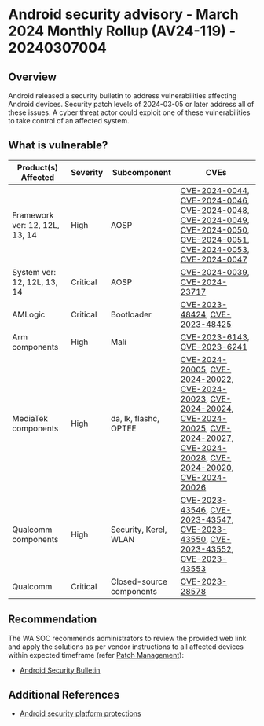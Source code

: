 # Android security advisory - March 2024 Monthly Rollup (AV24-119) - 20240307004

## Overview

Android released a security bulletin to address vulnerabilities affecting Android devices. Security patch levels of 2024-03-05 or later address all of these issues. A cyber threat actor could exploit one of these vulnerabilities to take control of an affected system.

## What is vulnerable?

| Product(s) Affected             | Severity | Subcomponent             | CVEs                                                                                                                                                                                                                                                                                                                                                                                                                                                                                                                                                                                     |
| ------------------------------- | -------- | ------------------------ | ---------------------------------------------------------------------------------------------------------------------------------------------------------------------------------------------------------------------------------------------------------------------------------------------------------------------------------------------------------------------------------------------------------------------------------------------------------------------------------------------------------------------------------------------------------------------------------------- |
| Framework  ver: 12, 12L, 13, 14 | High     | AOSP                     | [CVE-2024-0044](https://nvd.nist.gov/vuln/detail/CVE-2024-0044), [CVE-2024-0046](https://nvd.nist.gov/vuln/detail/CVE-2024-0046), [CVE-2024-0048](https://nvd.nist.gov/vuln/detail/CVE-2024-0048), [CVE-2024-0049](https://nvd.nist.gov/vuln/detail/CVE-2024-0049), [CVE-2024-0050](https://nvd.nist.gov/vuln/detail/CVE-2024-0050), [CVE-2024-0051](https://nvd.nist.gov/vuln/detail/CVE-2024-0051), [CVE-2024-0053](https://nvd.nist.gov/vuln/detail/CVE-2024-0053), [CVE-2024-0047](https://nvd.nist.gov/vuln/detail/CVE-2024-0047)                                                   |
| System ver: 12, 12L, 13, 14     | Critical | AOSP                     | [CVE-2024-0039](https://nvd.nist.gov/vuln/detail/CVE-2024-0039), [CVE-2024-23717](https://nvd.nist.gov/vuln/detail/CVE-2024-23717)                                                                                                                                                                                                                                                                                                                                                                                                                                                       |
| AMLogic                         | Critical | Bootloader               | [CVE-2023-48424](https://nvd.nist.gov/vuln/detail/CVE-2023-48424), [CVE-2023-48425](https://nvd.nist.gov/vuln/detail/CVE-2023-48425)                                                                                                                                                                                                                                                                                                                                                                                                                                                     |
| Arm components                  | High     | Mali                     | [CVE-2023-6143](https://nvd.nist.gov/vuln/detail/CVE-2023-6143), [CVE-2023-6241](https://nvd.nist.gov/vuln/detail/CVE-2023-6241)                                                                                                                                                                                                                                                                                                                                                                                                                                                         |
| MediaTek components             | High     | da, lk, flashc, OPTEE    | [CVE-2024-20005](CVE-2024-20005), [CVE-2024-20022](https://nvd.nist.gov/vuln/detail/CVE-2024-20022), [CVE-2024-20023](https://nvd.nist.gov/vuln/detail/CVE-2024-20023), [CVE-2024-20024](https://nvd.nist.gov/vuln/detail/CVE-2024-20024), [CVE-2024-20025](https://nvd.nist.gov/vuln/detail/CVE-2024-20025), [CVE-2024-20027](https://nvd.nist.gov/vuln/detail/CVE-2024-20027), [CVE-2024-20028](https://nvd.nist.gov/vuln/detail/CVE-2024-20028), [CVE-2024-20020](https://nvd.nist.gov/vuln/detail/CVE-2024-20020), [CVE-2024-20026](https://nvd.nist.gov/vuln/detail/CVE-2024-20026) |
| Qualcomm components             | High     | Security, Kerel, WLAN    | [CVE-2023-43546](https://nvd.nist.gov/vuln/detail/CVE-2023-43546), [CVE-2023-43547](https://nvd.nist.gov/vuln/detail/CVE-2023-43547), [CVE-2023-43550](https://nvd.nist.gov/vuln/detail/CVE-2023-43550), [CVE-2023-43552](https://nvd.nist.gov/vuln/detail/CVE-2023-43552), [CVE-2023-43553](https://nvd.nist.gov/vuln/detail/CVE-2023-43553)                                                                                                                                                                                                                                            |
| Qualcomm                        | Critical | Closed-source components | [CVE-2023-28578](https://nvd.nist.gov/vuln/detail/CVE-2023-28578)                                                                                                                                                                                                                                                                                                                                                                                                                                                                                                                        |

## Recommendation

The WA SOC recommends administrators to review the provided web link and apply the solutions as per vendor instructions to all affected devices within expected timeframe (refer [Patch Management](../guidelines/patch-management.md)):

- [Android Security Bulletin](https://source.android.com/docs/security/bulletin/2024-03-01)

## Additional References

- [Android security platform protections](https://source.android.com/security/enhancements)
